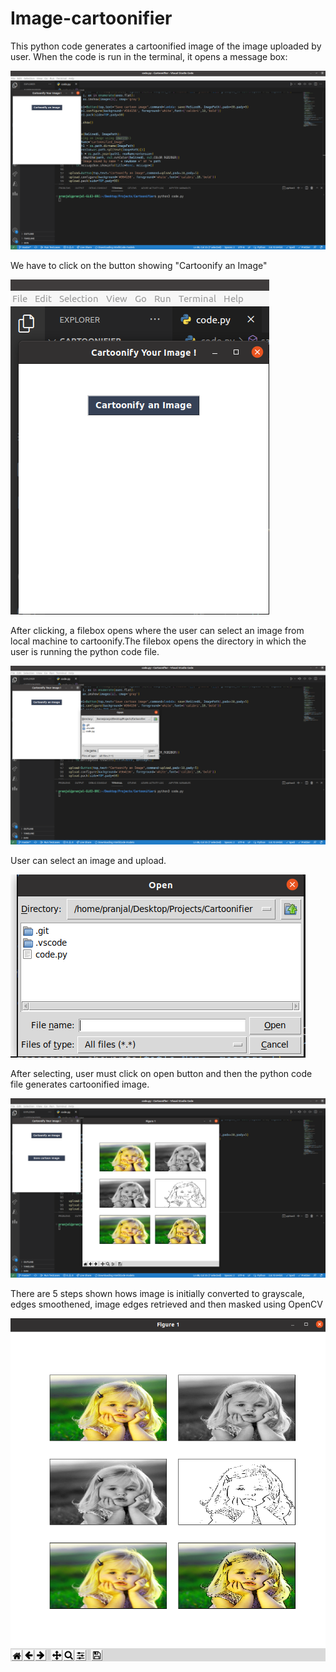 # Image-cartoonifier

This python code generates a cartoonified image of the image uploaded by user.
When the code is run in the terminal, it opens a message box:

![Image1](images/1.png)

We have to click on the button showing "Cartoonify an Image"

![Image2](images/2.png)

After clicking, a filebox opens where the user can select an image from local machine to cartoonify.The filebox opens the directory in which the user is running the python code file.

![Image3](images/3.png)

User can select an image and upload.

![Image4](images/4.png)

After selecting, user must click on open button and then the python code file generates cartoonified image.

![Image5](images/5.png)

There are 5 steps shown hows image is initially converted to grayscale, edges smoothened, image edges retrieved and then masked using OpenCV

![Image6](images/6.png)
